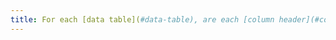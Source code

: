 ```yaml
---
title: For each [data table](#data-table), are each [column header](#column-or-row-header) and each [row header](#column-or-row-header) correctly identified?
---
```

